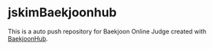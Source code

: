 # jskimBaekjoonhub
This is a auto push repository for Baekjoon Online Judge created with [BaekjoonHub](https://github.com/BaekjoonHub/BaekjoonHub).
